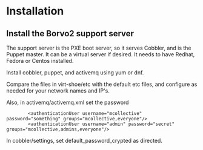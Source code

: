 # Installation

## Install the Borvo2 support server

The support server is the PXE boot server, so it serves Cobbler, and is the Puppet master. It can be a virtual server if desired. It needs to have Redhat, Fedora or Centos installed.

Install cobbler, puppet, and activemq using yum or dnf.

Compare the files in virt-shoe/etc with the default etc files, and configure as needed for your network names and IP's.

Also, in activemq/activemq.xml set the password
```
        <authenticationUser username="mcollective" password="something" groups="mcollective,everyone"/>
        <authenticationUser username="admin" password="secret" groups="mcollective,admins,everyone"/>
```

In cobbler/settings, set default_password_crypted as directed.
